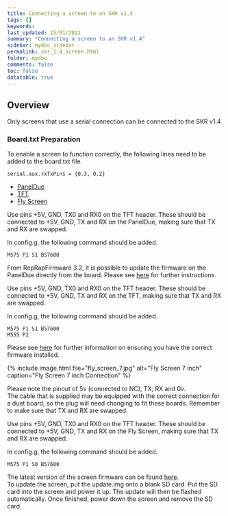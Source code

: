 ```yaml
---
title: Connecting a screen to an SKR v1.4
tags: []
keywords: 
last_updated: 15/01/2021
summary: "Connecting a screen to an SKR v1.4"
sidebar: mydoc_sidebar
permalink: skr_1.4_screen.html
folder: mydoc
comments: false
toc: false
datatable: true
---
```


## Overview

Only screens that use a serial connection can be connected to the SKR v1.4

### Board.txt Preparation

To enable a screen to function correctly, the following lines need to be added to the board.txt file.  

```
serial.aux.rxTxPins = {0.3, 0.2}
```

<ul id="profileTabs" class="nav nav-tabs">
    <li class="active"><a class="noCrossRef" href="#paneldue" data-toggle="tab">PanelDue</a></li>
    <li><a class="noCrossRef" href="#tft" data-toggle="tab">TFT</a></li>
    <li><a class="noCrossRef" href="#fly" data-toggle="tab">Fly Screen</a></li>
</ul>
  <div class="tab-content">
<div role="tabpanel" class="tab-pane active" id="paneldue" markdown="1">

Use pins +5V, GND, TX0 and RX0 on the TFT header. These should be connected to +5V, GND, TX and RX on the PanelDue, making sure that TX and RX are swapped.

In config.g, the following command should be added.   
```
M575 P1 S1 B57600
```
From RepRapFirmware 3.2, it is possible to update the firmware on the PanelDue directly from the board. Please see [here](https://duet3d.dozuki.com/Wiki/PanelDue_Firmware_update#Section_Firmware_update_via_Duet) for further instructions.  

</div>

<div role="tabpanel" class="tab-pane" id="tft" markdown="1">

Use pins +5V, GND, TX0 and RX0  on the TFT header. These should be connected to +5V, GND, TX and RX on the TFT, making sure that TX and RX are swapped.

In config.g, the following command should be added.   
```
M575 P1 S1 B57600
M555 P2
```
Please see [here](/tft.html) for further information on ensuring you have the correct firmware installed.

</div>

<div role="tabpanel" class="tab-pane" id="fly" markdown="1">

{% include image.html file="fly_screen_7.jpg" alt="Fly Screen 7 inch" caption="Fly Screen 7 inch Connection" %}

Please note the pinout of 5v (connected to NC), TX, RX and 0v.  
The cable that is supplied may be equipped with the correct connection for a duet board, so the plug will need changing to fit these boards. Remember to make sure that TX and RX are swapped.  

Use pins +5V, GND, TX0 and RX0  on the TFT header. These should be connected to +5V, GND, TX and RX on the Fly Screen, making sure that TX and RX are swapped.

In config.g, the following command should be added.   
```
M575 P1 S0 B57600
```  
The latest version of the screen firmware can be found [here](https://github.com/FLYmaker/FLY-Screen/tree/master/reprap).  
To update the screen, put the update.img onto a blank SD card. Put the SD card into the screen and power it up. The update will then be flashed automatically. Once finished, power down the screen and remove the SD card.  

</div>

</div>